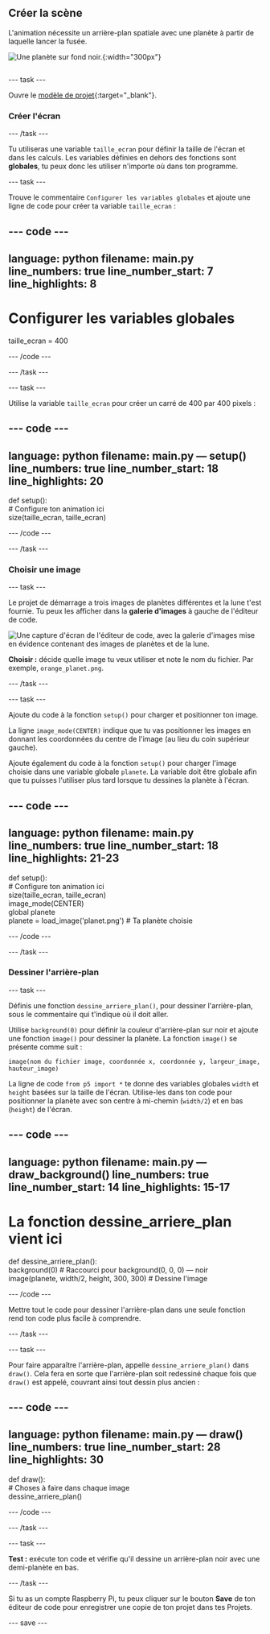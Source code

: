 ## Créer la scène

<div style="display: flex; flex-wrap: wrap">
<div style="flex-basis: 200px; flex-grow: 1; margin-right: 15px;">
L'animation nécessite un arrière-plan spatiale avec une planète à partir de laquelle lancer la fusée.
</div>
<div>

![Une planète sur fond noir.](images/step_2.png){:width="300px"}

</div>
</div>

--- task ---

Ouvre le [modèle de projet](https://editor.raspberrypi.org/fr-FR/projects/rocket-launch-starter){:target="_blank"}.

### Créer l'écran

--- /task ---

Tu utiliseras une variable `taille_ecran` pour définir la taille de l'écran et dans les calculs. Les variables définies en dehors des fonctions sont **globales**, tu peux donc les utiliser n'importe où dans ton programme.

--- task ---

Trouve le commentaire `Configurer les variables globales` et ajoute une ligne de code pour créer ta variable `taille_ecran` :

--- code ---
---
language: python
filename: main.py
line_numbers: true
line_number_start: 7 
line_highlights: 8
---

# Configurer les variables globales
taille_ecran = 400

--- /code ---

--- /task ---

--- task ---

Utilise la variable `taille_ecran` pour créer un carré de 400 par 400 pixels :

--- code ---
---
language: python
filename: main.py — setup()
line_numbers: true
line_number_start: 18
line_highlights: 20
---

def setup():   
    # Configure ton animation ici   
    size(taille_ecran, taille_ecran)


--- /code ---

--- /task ---

### Choisir une image

--- task ---

Le projet de démarrage a trois images de planètes différentes et la lune t'est fournie. Tu peux les afficher dans la **galerie d'images** à gauche de l'éditeur de code.

![Une capture d'écran de l'éditeur de code, avec la galerie d'images mise en évidence contenant des images de planètes et de la lune.](images/image_gallery.png)

**Choisir :** décide quelle image tu veux utiliser et note le nom du fichier. Par exemple, `orange_planet.png`.

--- /task ---

--- task ---

Ajoute du code à la fonction `setup()` pour charger et positionner ton image.

La ligne `image_mode(CENTER)` indique que tu vas positionner les images en donnant les coordonnées du centre de l'image (au lieu du coin supérieur gauche).

Ajoute également du code à la fonction `setup()` pour charger l'image choisie dans une variable globale `planete`. La variable doit être globale afin que tu puisses l'utiliser plus tard lorsque tu dessines la planète à l'écran.

--- code ---
---
language: python
filename: main.py
line_numbers: true
line_number_start: 18 
line_highlights: 21-23
---

def setup():   
    # Configure ton animation ici   
    size(taille_ecran, taille_ecran)   
    image_mode(CENTER)   
    global planete   
    planete = load_image('planet.png') # Ta planète choisie


--- /code ---

--- /task ---

### Dessiner l'arrière-plan

--- task ---

Définis une fonction `dessine_arriere_plan()`, pour dessiner l'arrière-plan, sous le commentaire qui t'indique où il doit aller.

Utilise `background(0)` pour définir la couleur d'arrière-plan sur noir et ajoute une fonction `image()` pour dessiner la planète. La fonction `image()` se présente comme suit :

`image(nom du fichier image, coordonnée x, coordonnée y, largeur_image, hauteur_image)`

La ligne de code `from p5 import *` te donne des variables globales `width` et `height` basées sur la taille de l'écran. Utilise-les dans ton code pour positionner la planète avec son centre à mi-chemin (`width/2`) et en bas (`height`) de l'écran.

--- code ---
---
language: python
filename: main.py — draw_background()
line_numbers: true
line_number_start: 14 
line_highlights: 15-17
---

# La fonction dessine_arriere_plan vient ici
def dessine_arriere_plan():   
    background(0) # Raccourci pour background(0, 0, 0) — noir    
    image(planete, width/2, height, 300, 300) # Dessine l'image


--- /code ---

Mettre tout le code pour dessiner l'arrière-plan dans une seule fonction rend ton code plus facile à comprendre.

--- /task --- 

--- task ---

Pour faire apparaître l'arrière-plan, appelle `dessine_arriere_plan()` dans `draw()`. Cela fera en sorte que l'arrière-plan soit redessiné chaque fois que `draw()` est appelé, couvrant ainsi tout dessin plus ancien :

--- code ---
---
language: python
filename: main.py — draw()
line_numbers: true
line_number_start: 28 
line_highlights: 30
---

def draw():   
    # Choses à faire dans chaque image    
    dessine_arriere_plan()

--- /code ---

--- /task ---

--- task ---

**Test :** exécute ton code et vérifie qu'il dessine un arrière-plan noir avec une demi-planète en bas.

--- /task ---

Si tu as un compte Raspberry Pi, tu peux cliquer sur le bouton **Save** de ton éditeur de code pour enregistrer une copie de ton projet dans tes Projets.

--- save ---

